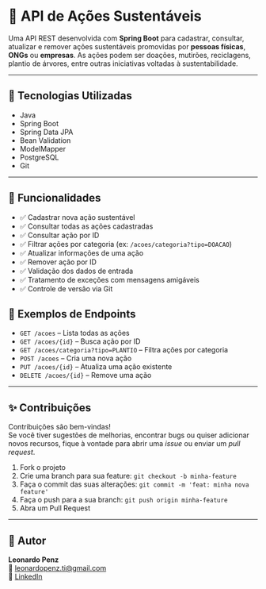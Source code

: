 # 🌱 API de Ações Sustentáveis

Uma API REST desenvolvida com **Spring Boot** para cadastrar, consultar, atualizar e remover ações sustentáveis promovidas por **pessoas físicas**, **ONGs** ou **empresas**. As ações podem ser doações, mutirões, reciclagens, plantio de árvores, entre outras iniciativas voltadas à sustentabilidade.

---

## 🚀 Tecnologias Utilizadas

- Java
- Spring Boot
- Spring Data JPA
- Bean Validation
- ModelMapper
- PostgreSQL 
- Git 

---

## 📌 Funcionalidades

- ✅ Cadastrar nova ação sustentável
- ✅ Consultar todas as ações cadastradas
- ✅ Consultar ação por ID
- ✅ Filtrar ações por categoria (ex: `/acoes/categoria?tipo=DOACAO`)
- ✅ Atualizar informações de uma ação
- ✅ Remover ação por ID
- ✅ Validação dos dados de entrada
- ✅ Tratamento de exceções com mensagens amigáveis
- ✅ Controle de versão via Git



## 🔗 Exemplos de Endpoints

- `GET /acoes` – Lista todas as ações
- `GET /acoes/{id}` – Busca ação por ID
- `GET /acoes/categoria?tipo=PLANTIO` – Filtra ações por categoria
- `POST /acoes` – Cria uma nova ação
- `PUT /acoes/{id}` – Atualiza uma ação existente
- `DELETE /acoes/{id}` – Remove uma ação

---

## ✨ Contribuições

Contribuições são bem-vindas!  
Se você tiver sugestões de melhorias, encontrar bugs ou quiser adicionar novos recursos, fique à vontade para abrir uma *issue* ou enviar um *pull request*.

1. Fork o projeto
2. Crie uma branch para sua feature: `git checkout -b minha-feature`
3. Faça o commit das suas alterações: `git commit -m 'feat: minha nova feature'`
4. Faça o push para a sua branch: `git push origin minha-feature`
5. Abra um Pull Request

---

## 👤 Autor

**Leonardo Penz**  
📧 leonardopenz.ti@gmail.com  
🔗 [LinkedIn](https://www.linkedin.com/in/leonardo-penz/)
